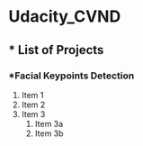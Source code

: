 # Udacity_CVND

## * List of Projects 

### *Facial Keypoints Detection

1. Item 1
1. Item 2
1. Item 3
   1. Item 3a
   1. Item 3b
